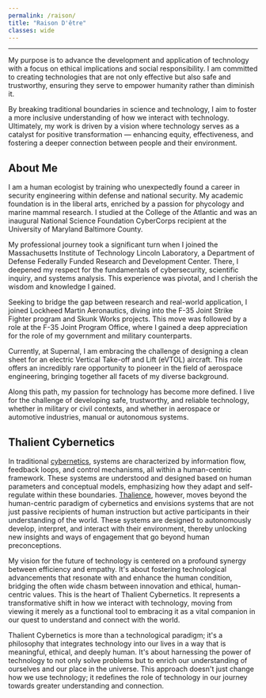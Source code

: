 ```yaml
---
permalink: /raison/
title: "Raison D'être"
classes: wide
---
```

---
My purpose is to advance the development and application of technology with a focus on ethical implications and social responsibility. I am committed to creating technologies that are not only effective but also safe and trustworthy, ensuring they serve to empower humanity rather than diminish it. 

By breaking traditional boundaries in science and technology, I aim to foster a more inclusive understanding of how we interact with technology. Ultimately, my work is driven by a vision where technology serves as a catalyst for positive transformation — enhancing equity, effectiveness, and fostering a deeper connection between people and their environment.

## About Me

I am a human ecologist by training who unexpectedly found a career in security engineering within defense and national security. My academic foundation is in the liberal arts, enriched by a passion for phycology and marine mammal research. I studied at the College of the Atlantic and was an inaugural National Science Foundation CyberCorps recipient at the University of Maryland Baltimore County.

My professional journey took a significant turn when I joined the Massachusetts Institute of Technology Lincoln Laboratory, a Department of Defense Federally Funded Research and Development Center. There, I deepened my respect for the fundamentals of cybersecurity, scientific inquiry, and systems analysis. This experience was pivotal, and I cherish the wisdom and knowledge I gained.

Seeking to bridge the gap between research and real-world application, I joined Lockheed Martin Aeronautics, diving into the F-35 Joint Strike Fighter program and Skunk Works projects. This move was followed by a role at the F-35 Joint Program Office, where I gained a deep appreciation for the role of my government and military counterparts.

Currently, at Supernal, I am embracing the challenge of designing a clean sheet for an electric Vertical Take-off and Lift (eVTOL) aircraft. This role offers an incredibly rare opportunity to pioneer in the field of aerospace engineering, bringing together all facets of my diverse background.

Along this path, my passion for technology has become more defined. I live for the challenge of developing safe, trustworthy, and reliable technology, whether in military or civil contexts, and whether in aerospace or automotive industries, manual or autonomous systems. 

## Thalient Cybernetics

In traditional [cybernetics](https://en.wikipedia.org/wiki/Cybernetics:_Or_Control_and_Communication_in_the_Animal_and_the_Machine), systems are characterized by information flow, feedback loops, and control mechanisms, all within a human-centric framework. These systems are understood and designed based on human parameters and conceptual models, emphasizing how they adapt and self-regulate within these boundaries. [Thalience](https://www.kschroeder.com/my-books/ventus/thalience), however, moves beyond the human-centric paradigm of cybernetics and envisions systems that are not just passive recipients of human instruction but active participants in their understanding of the world. These systems are designed to autonomously develop, interpret, and interact with their environment, thereby unlocking new insights and ways of engagement that go beyond human preconceptions.

My vision for the future of technology is centered on a profound synergy between efficiency and empathy. It's about fostering technological advancements that resonate with and enhance the human condition, bridging the often wide chasm between innovation and ethical, human-centric values. This is the heart of Thalient Cybernetics. It represents a transformative shift in how we interact with technology, moving from viewing it merely as a functional tool to embracing it as a vital companion in our quest to understand and connect with the world.

Thalient Cybernetics is more than a technological paradigm; it's a philosophy that integrates technology into our lives in a way that is meaningful, ethical, and deeply human. It's about harnessing the power of technology to not only solve problems but to enrich our understanding of ourselves and our place in the universe. This approach doesn't just change how we use technology; it redefines the role of technology in our journey towards greater understanding and connection.